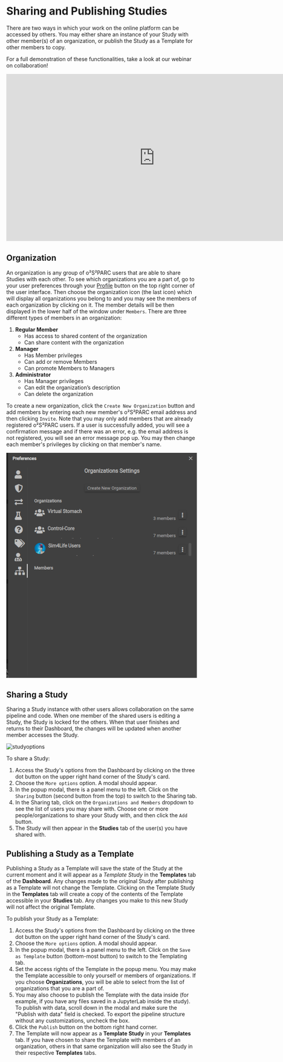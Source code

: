 # Sharing and Publishing Studies

There are two ways in which your work on the online platform can be accessed by others. You may either share an instance of your Study with other member(s) of an organization, or  publish the Study as a Template for other members to copy. 

For a full demonstration of these functionalities, take a look at our webinar on collaboration!

<p align="center">
<iframe width="784" height="441" src="https://www.youtube.com/embed/cI5p0bki258" frameborder="0" allow="accelerometer; autoplay; encrypted-media; gyroscope; picture-in-picture" allowfullscreen></iframe>
</p>

## Organization
An organization is any group of o²S²PARC users that are able to share Studies with each other. To see which organizations you are a part of, go to your user preferences through your [Profile](docs/platform_introduction//user_setup/profile) button on the top right corner of the user interface. Then choose the organization icon (the last icon) which will display all organizations you belong to and you may see the members of each organization by clicking on it. The member details will be then displayed in the lower half of the window under ```Members```. There are three different types of members in an organization:
1. **Regular Member**
    * Has access to shared content of the organization
    * Can share content with the organization
2. **Manager**
    * Has Member privileges
    * Can add or remove Members
    * Can promote Members to Managers
3. **Administrator**
    * Has Manager privileges
    * Can edit the organization’s description
    * Can delete the organization

To create a new organization, click the ```Create New Organization``` button and add members by entering each new member's o²S²PARC email address and then clicking ```Invite```. Note that you may only add members that are already registered o²S²PARC users. If a user is successfully added, you will see a confirmation message and if there was an error, e.g. the email address is not registered, you will see an error message pop up. You may then change each member's privileges by clicking on that member's name. 

![organization](../../_media/organization.png)

## Sharing a Study
Sharing a Study instance with other users allows collaboration on the same pipeline and code. When one member of the shared users is editing a Study, the Study is locked for the others. When that user finishes and returns to their Dashboard, the changes will be updated when another member accesses the Study. 

![studyoptions](https://user-images.githubusercontent.com/28002886/153730811-27b84ae4-cc34-4df1-aac4-917dc8ef54d8.png ':size=600')

To share a Study:
1. Access the Study's options from the Dashboard by clicking on the three dot button on the upper right hand corner of the Study's card. 
2. Choose the ```More options``` option. A modal should appear.
3. In the popup modal, there is a panel menu to the left. Click on the ```Sharing``` button (second button from the top)  to switch to the Sharing tab.
4. In the Sharing tab, click on the ```Organizations and Members``` dropdown to see the list of users you may share with. Choose one or more people/organizations to share your Study with, and then click the ```Add``` button.
5. The Study will then appear in the **Studies** tab of the user(s) you have shared with. 

## Publishing a Study as a Template
Publishing a Study as a Template will save the state of the Study at the current moment and it will appear as a *Template Study* in the **Templates** tab of the **Dashboard**. Any changes made to the original Study after publishing as a Template will not change the Template. Clicking on the Template Study in the **Templates** tab will create a copy of the contents of the Template accessible in your **Studies** tab. Any changes you make to this new Study will not affect the original Template. 

To publish your Study as a Template:
1. Access the Study's options from the Dashboard by clicking on the three dot button on the upper right hand corner of the Study's card. 
2. Choose the ```More options``` option. A modal should appear.
3. In the popup modal, there is a panel menu to the left. Click on the ```Save as Template``` button (bottom-most button)  to switch to the Templating tab.
4. Set the access rights of the Template in the popup menu. You may make the Template accessible to only yourself or members of organizations. If you choose **Organizations**, you will be able to select from the list of organizations that you are a part of. 
5. You may also choose to publish the Template with the data inside (for example, if you have any files saved in a JupyterLab inside the study). To publish with data, scroll down in the modal and make sure the "Publish with data" field is checked. To export the pipeline structure without any customizations, uncheck the box.
6. Click the ```Publish``` button on the bottom right hand corner.
7. The Template will now appear as a **Template Study** in your **Templates** tab. If you have chosen to share the Template with members of an organization, others in that same organization will also see the Study in their respective **Templates** tabs.


